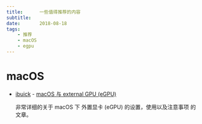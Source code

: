 ```yaml
---
title:      一些值得推荐的内容
subtitle:   
date:       2018-08-18
tags:
    - 推荐
    - macOS
    - egpu
---
```


# macOS

- [ibuick](https://weibo.com/ibuick) - [macOS 与 external GPU (eGPU)](https://media.weibo.cn/article?id=2309404272684186896746)
    
    非常详细的关于 macOS 下 外置显卡 (eGPU) 的设置，使用以及注意事项 的文章。
